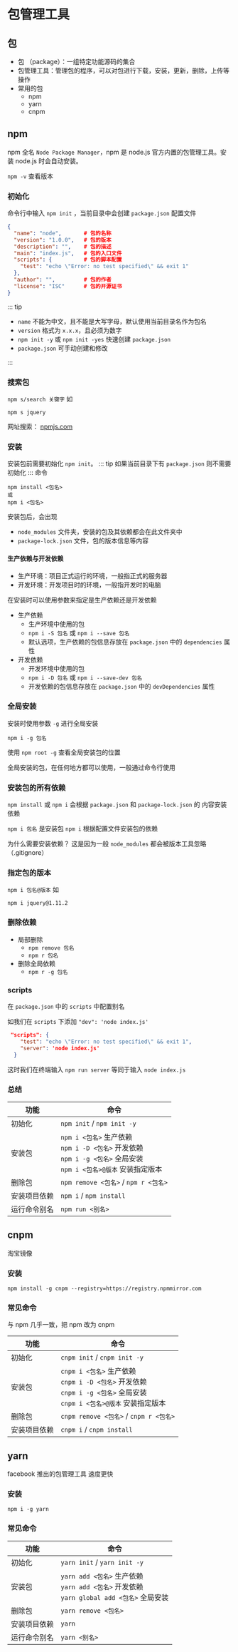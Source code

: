 # 包管理工具

## 包

- 包 （package）：一组特定功能源码的集合
- 包管理工具：管理包的程序，可以对包进行下载，安装，更新，删除，上传等操作
- 常用的包
  - npm
  - yarn
  - cnpm

## npm

npm 全名 `Node Package Manager`，npm 是 node.js 官方内置的包管理工具。安装 node.js 时会自动安装。

`npm -v` 查看版本

### 初始化

命令行中输入 `npm init` ，当前目录中会创建 `package.json` 配置文件

```json
{
  "name": "node",       # 包的名称
  "version": "1.0.0",   # 包的版本
  "description": "",    # 包的描述
  "main": "index.js",   # 包的入口文件
  "scripts": {          # 包的脚本配置
    "test": "echo \"Error: no test specified\" && exit 1"
  },
  "author": "",         # 包的作者
  "license": "ISC"      # 包的开源证书
}
```

::: tip

- `name` 不能为中文，且不能是大写字母，默认使用当前目录名作为包名
- `version` 格式为 `x.x.x`，且必须为数字
- `npm init -y` 或 `npm init -yes` 快速创建 `package.json`
- `package.json` 可手动创建和修改

:::

### 搜索包

`npm s/search 关键字` 如

```
npm s jquery
```

网址搜索： [npmjs.com](https://www.npmjs.com/)

### 安装

安装包前需要初始化 `npm init`。
::: tip
如果当前目录下有 `package.json` 则不需要初始化
:::
命令

```
npm install <包名>
或
npm i <包名>
```

安装包后，会出现

- `node_modules` 文件夹，安装的包及其依赖都会在此文件夹中
- `package-lock.json` 文件，包的版本信息等内容

#### 生产依赖与开发依赖

- 生产环境：项目正式运行的环境，一般指正式的服务器
- 开发环境：开发项目时的环境，一般指开发时的电脑

在安装时可以使用参数来指定是生产依赖还是开发依赖

- 生产依赖
  - 生产环境中使用的包
  - `npm i -S 包名` 或 `npm i --save 包名`
  - 默认选项，生产依赖的包信息存放在 `package.json` 中的 `dependencies` 属性
- 开发依赖
  - 开发环境中使用的包
  - `npm i -D 包名` 或 `npm i --save-dev 包名`
  - 开发依赖的包信息存放在 `package.json` 中的 `devDependencies` 属性

### 全局安装

安装时使用参数 `-g` 进行全局安装

`npm i -g 包名`

使用 `npm root -g` 查看全局安装包的位置

全局安装的包，在任何地方都可以使用，一般通过命令行使用

### 安装包的所有依赖

`npm install` 或 `npm i` 会根据 `package.json` 和 `package-lock.json` 的
内容安装依赖

`npm i 包名` 是安装包
`npm i` 根据配置文件安装包的依赖

为什么需要安装依赖？
这是因为一般 `node_modules` 都会被版本工具忽略 （.gitignore）

### 指定包的版本

`npm i 包名@版本` 如

`npm i jquery@1.11.2`

### 删除依赖

- 局部删除
  - `npm remove 包名`
  - `npm r 包名`
- 删除全局依赖
  - `npm r -g 包名`

### scripts

在 `package.json` 中的 `scripts` 中配置别名

如我们在 `scripts` 下添加 `"dev": 'node index.js'`

```json
 "scripts": {
    "test": "echo \"Error: no test specified\" && exit 1",
    "server": 'node index.js'
  }
```

这时我们在终端输入 `npm run server` 等同于输入 `node index.js`

### 总结

| 功能         | 命令                                                                                                                        |
| ------------ | --------------------------------------------------------------------------------------------------------------------------- |
| 初始化       | `npm init` / `npm init -y`                                                                                                  |
| 安装包       | `npm i <包名>` 生产依赖<br> `npm i -D <包名>` 开发依赖<br> `npm i -g <包名>` 全局安装 <br> `npm i <包名>@版本` 安装指定版本 |
| 删除包       | `npm remove <包名>` / `npm r <包名>`                                                                                        |
| 安装项目依赖 | `npm i` / `npm install`                                                                                                     |
| 运行命令别名 | `npm run <别名>`                                                                                                            |

## cnpm

淘宝镜像

### 安装

```
npm install -g cnpm --registry=https://registry.npmmirror.com
```

### 常见命令

与 npm 几乎一致，把 npm 改为 cnpm

| 功能         | 命令                                                                                                                            |
| ------------ | ------------------------------------------------------------------------------------------------------------------------------- |
| 初始化       | `cnpm init` / `cnpm init -y`                                                                                                    |
| 安装包       | `cnpm i <包名>` 生产依赖<br> `cnpm i -D <包名>` 开发依赖<br> `cnpm i -g <包名>` 全局安装 <br> `cnpm i <包名>@版本` 安装指定版本 |
| 删除包       | `cnpm remove <包名>` / `cnpm r <包名>`                                                                                          |
| 安装项目依赖 | `cnpm i` / `cnpm install`                                                                                                       |

## yarn

facebook 推出的包管理工具
速度更快

### 安装

```
npm i -g yarn
```

### 常见命令

| 功能         | 命令                                                                                            |
| ------------ | ----------------------------------------------------------------------------------------------- |
| 初始化       | `yarn init` / `yarn init -y`                                                                    |
| 安装包       | `yarn add <包名>` 生产依赖<br> `yarn add <包名>` 开发依赖<br> `yarn global add <包名>` 全局安装 |
| 删除包       | `yarn remove <包名>`                                                                            |
| 安装项目依赖 | `yarn`                                                                                          |
| 运行命令别名 | `yarn <别名>`                                                                                   |
